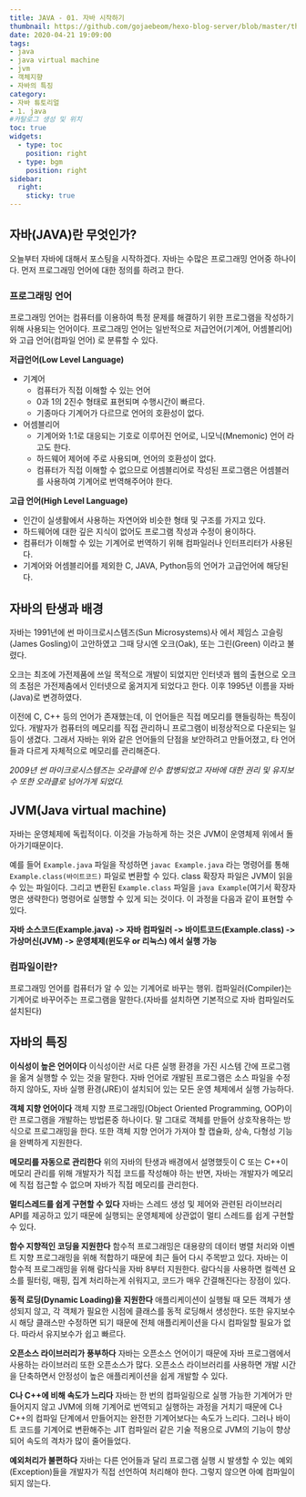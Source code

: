 ```yaml
---
title: JAVA - 01. 자바 시작하기
thumbnail: https://github.com/gojaebeom/hexo-blog-server/blob/master/themes/icarus/source/images/%EC%9E%90%EB%B0%94/thumbnail.png?raw=true
date: 2020-04-21 19:09:00
tags: 
- java
- java virtual machine
- jvm
- 객체지향
- 자바의 특징
category:
- 자바 튜토리얼
- 1. java
#카탈로그 생성 및 위치
toc: true
widgets:
  - type: toc
    position: right
  - type: bgm
    position: right
sidebar:
  right:
    sticky: true
---
```


## 자바(JAVA)란 무엇인가?
오늘부터 자바에 대해서 포스팅을 시작하겠다. 자바는 수많은 프로그래밍 언어중 하나이다. 먼저 프로그래밍 언어에 대한 정의를 하려고 한다.<!-- more -->

### 프로그래밍 언어
프로그래밍 언어는 컴퓨터를 이용하여 특정 문제를 해결하기 위한 프로그램을 작성하기 위해 사용되는 언어이다. 프로그래밍 언어는 일반적으로 저급언어(기계어, 어셈블리어)와 고급 언어(컴파일 언어) 로 분류할 수 있다.

**저급언어(Low Level Language)**
- 기계어
  - 컴퓨터가 직접 이해할 수 있는 언어
  - 0과 1의 2진수 형태로 표현되며 수행시간이 빠르다.
  - 기종마다 기계어가 다르므로 언어의 호환성이 없다.
- 어셈블리어
  - 기계어와 1:1로 대응되는 기호로 이루어진 언어로, 니모닉(Mnemonic) 언어 라고도 한다.
  - 하드웨어 제어에 주로 사용되며, 언어의 호환성이 없다.
  - 컴퓨터가 직접 이해할 수 없으므로 어셈블리어로 작성된 프로그램은 어셈블러를 사용하여 기계어로 번역해주어야 한다.

**고급 언어(High Level Language)**
- 인간이 실생활에서 사용하는 자연어와 비슷한 형태 및 구조를 가지고 있다.
- 하드웨어에 대한 깊은 지식이 없어도 프로그램 작성과 수정이 용이하다.
- 컴퓨터가 이해할 수 있는 기계어로 번역하기 위해 컴파일러나 인터프리터가 사용된다.
- 기계어와 어셈블리어를 제외한 C, JAVA, Python등의 언어가 고급언어에 해당된다.

## 자바의 탄생과 배경

자바는 1991년에 썬 마이크로시스템즈(Sun Microsystems)사 에서 제임스 고슬링(James Gosling)이 고안하였고 그때 당시엔 오크(Oak), 또는 그린(Green) 이라고 불렸다.

오크는 최조에 가전제품에 쓰일 목적으로 개발이 되었지만 인터넷과 웹의 출현으로 오크의 초점은 가전제춤에서 인터넷으로 옮겨지게 되었다고 한다. 이후 1995년 이름을 자바(Java)로 변경하였다. 

이전에 C, C++ 등의 언어가 존재했는데, 이 언어들은 직접 메모리를 핸들링하는 특징이 있다. 개발자가 컴퓨터의 메모리를 직접 관리하니 프로그램이 비정상적으로 다운되는 일 등이 생겼다. 그래서 자바는 위와 같은 언어들의 단점을 보안하려고 만들어졌고, 타 언어들과 다르게 자체적으로 메모리를 관리해준다.

_2009년 썬 마이크로시스템즈는 오라클에 인수 합병되었고 자바에 대한 권리 및 유지보수 또한 오라클로 넘어가게 되었다._

## JVM(Java virtual machine)
자바는 운영체제에 독립적이다. 이것을 가능하게 하는 것은 JVM이 운영체제 위에서 돌아가기때문이다.

예를 들어 `Example.java` 파일을 작성하면 `javac Example.java` 라는 명령어를 통해 `Example.class(바이트코드)` 파일로 변환할 수 있다. class 확장자 파일은 JVM이 읽을 수 있는 파일이다. 그리고 변환된 `Example.class` 파일을 `java Example`(여기서 확장자명은 생략한다) 명령어로 실행할 수 있게 되는 것이다. 이 과정을 다음과 같이 표현할 수 있다.

**자바 소스코드(Example.java) -> 자바 컴파일러 -> 바이트코드(Example.class) -> 가상머신(JVM) -> 운영체제(윈도우 or 리눅스) 에서 실행 가능**

### 컴파일이란?
프로그래밍 언어를 컴퓨터가 알 수 있는 기계어로 바꾸는 행위. 컴파일러(Compiler)는 기계어로 바꾸어주는 프로그램을 말한다.(자바를 설치하면 기본적으로 자바 컴파일러도 설치된다)

## 자바의 특징
**이식성이 높은 언어이다**
이식성이란 서로 다른 실행 환경을 가진 시스템 간에 프로그램을 옮겨 실행할 수 있는 것을 말한다. 자바 언어로 개발된 프로그램은 소스 파일을 수정하지 않아도, 자바 실행 환경(JRE)이 설치되어 있는 모든 운영 체제에서 실행 가능하다.

**객체 지향 언어이다**
객체 지향 프로그래밍(Object Oriented Programming, OOP)이란 프로그램을 개발하는 방법론중 하나이다. 말 그대로 객체를 만들어 상호작용하는 방식으로 프로그래밍을 한다. 또한 객체 지향 언어가 가져야 할 캡슐화, 상속, 다형성 기능을 완벽하게 지원한다.

**메모리를 자동으로 관리한다**
위의 자바의 탄생과 배경에서 설명했듯이 C 또는 C++이 메모리 관리를 위해 개발자가 직접 코드를 작성해야 하는 반면, 자바는 개발자가 메모리에 직접 접근할 수 없으며 자바가 직접 메모리를 관리한다.
 
**멀티스레드를 쉽게 구현할 수 있다**
자바는 스레드 생성 및 제어와 관련된 라이브러리 API를 제공하고 있기 때문에 실행되는 운영체제에 상관없이 멀티 스레드를 쉽게 구현할 수 있다.

**함수 지향적인 코딩을 지원한다**
함수적 프로그래밍은 대용량의 데이터 병렬 처리와 이벤트 지향 프로그래밍을 위해 적합하기 때문에 최근 들어 다시 주목받고 있다. 자바는 이 함수적 프로그래밍을 위해 람다식을 자바 8부터 지원한다. 람다식을 사용하면 컬렉션 요소를 필터링, 매핑, 집계 처리하는게 쉬워지고, 코드가 매우 간결해진다는 장점이 있다.

**동적 로딩(Dynamic Loading)을 지원한다**
애플리케이션이 실행될 때 모든 객체가 생성되지 않고, 각 객체가 필요한 시점에 클래스를 동적 로딩해서 생성한다. 또한 유지보수 시 해당 클래스만 수정하면 되기 때문에 전체 애플리케이션을 다시 컴파일할 필요가 없다. 따라서 유지보수가 쉽고 빠르다.

**오픈소스 라이브러리가 풍부하다**
자바는 오픈소스 언어이기 때문에 자바 프로그램에서 사용하는 라이브러리 또한 오픈소스가 많다. 오픈소스 라이브러리를 사용하면 개발 시간을 단축하면서 안정성이 높은 애플리케이션을 쉽게 개발할 수 있다.

**C나 C++에 비해 속도가 느리다**
 자바는 한 번의 컴파일링으로 실행 가능한 기계어가 만들어지지 않고 JVM에 의해 기계어로 번역되고 실행하는 과정을 거치기 때문에 C나 C++의 컴파일 단계에서 만들어지는 완전한 기계어보다는 속도가 느리다. 그러나 바이트 코드를 기계어로 변환해주는 JIT 컴파일러 같은 기술 적용으로 JVM의 기능이 향상되어 속도의 격차가 많이 줄어들었다.

**예외처리가 불편하다**
자바는 다른 언어들과 달리 프로그램 실행 시 발생할 수 있는 예외(Exception)들을 개발자가 직접 선언하여 처리해야 한다. 그렇지 않으면 아예 컴파일이 되지 않는다.







